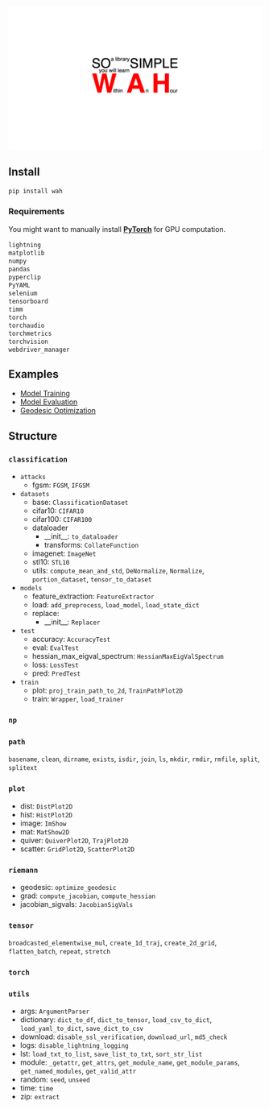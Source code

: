 ![logo](https://github.com/yupeeee/WAH/blob/main/WAH.png?raw=true)

## Install

```commandline
pip install wah
```

### Requirements

You might want to manually install [**PyTorch**](https://pytorch.org/get-started/locally/)
for GPU computation.

```text
lightning
matplotlib
numpy
pandas
pyperclip
PyYAML
selenium
tensorboard
timm
torch
torchaudio
torchmetrics
torchvision
webdriver_manager
```

## Examples

- [Model Training](https://github.com/yupeeee/WAH/tree/main/examples/model_training)
- [Model Evaluation](https://github.com/yupeeee/WAH/tree/main/examples/model_evaluation)
- [Geodesic Optimization](https://github.com/yupeeee/WAH/tree/main/examples/geodesic_optimization)


## Structure

### `classification`
- `attacks`
    - fgsm:
    `FGSM`,
    `IFGSM`
- `datasets`
    - base:
    `ClassificationDataset`
    - cifar10:
    `CIFAR10`
    - cifar100:
    `CIFAR100`
    - dataloader
        - \_\_init\_\_:
        `to_dataloader`
        - transforms:
        `CollateFunction`
    - imagenet:
    `ImageNet`
    - stl10:
    `STL10`
    - utils:
    `compute_mean_and_std`,
    `DeNormalize`,
    `Normalize`,
    `portion_dataset`,
    `tensor_to_dataset`
- `models`
    - feature_extraction:
    `FeatureExtractor`
    - load:
    `add_preprocess`,
    `load_model`,
    `load_state_dict`
    - replace:
        - \_\_init\_\_:
        `Replacer`
- `test`
    - accuracy:
    `AccuracyTest`
    - eval:
    `EvalTest`
    - hessian_max_eigval_spectrum:
    `HessianMaxEigValSpectrum`
    - loss:
    `LossTest`
    - pred:
    `PredTest`
- `train`
    - plot:
    `proj_train_path_to_2d`,
    `TrainPathPlot2D`
    - train:
    `Wrapper`,
    `load_trainer`

### `np`

### `path`
`basename`,
`clean`,
`dirname`,
`exists`,
`isdir`,
`join`,
`ls`,
`mkdir`,
`rmdir`,
`rmfile`,
`split`,
`splitext`

### `plot`
- dist:
`DistPlot2D`
- hist:
`HistPlot2D`
- image:
`ImShow`
- mat:
`MatShow2D`
- quiver:
`QuiverPlot2D`,
`TrajPlot2D`
- scatter:
`GridPlot2D`,
`ScatterPlot2D`

### `riemann`
- geodesic:
`optimize_geodesic`
- grad:
`compute_jacobian`,
`compute_hessian`
- jacobian_sigvals:
`JacobianSigVals`

### `tensor`
`broadcasted_elementwise_mul`,
`create_1d_traj`,
`create_2d_grid`,
`flatten_batch`,
`repeat`,
`stretch`

### `torch`

### `utils`
- args:
`ArgumentParser`
- dictionary:
`dict_to_df`,
`dict_to_tensor`,
`load_csv_to_dict`,
`load_yaml_to_dict`,
`save_dict_to_csv`
- download:
`disable_ssl_verification`,
`download_url`,
`md5_check`
- logs:
`disable_lightning_logging`
- lst:
`load_txt_to_list`,
`save_list_to_txt`,
`sort_str_list`
- module:
`_getattr`,
`get_attrs`,
`get_module_name`,
`get_module_params`,
`get_named_modules`,
`get_valid_attr`
- random:
`seed`,
`unseed`
- time:
`time`
- zip:
`extract`
